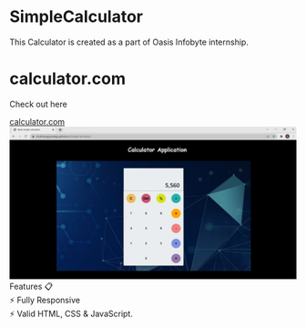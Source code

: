 # SimpleCalculator
This Calculator is created as a part of Oasis Infobyte internship.
# calculator.com
<p>Check out here<p>
<a href="https://shubhangigondage.github.io/SimpleCalculator/">calculator.com</a>
<br>
<img src="image/calculator.png" alt="Microsoft" class="logo">
Features 📋
<br>
⚡️ Fully Responsive
<br>
⚡️ Valid HTML, CSS & JavaScript. 

